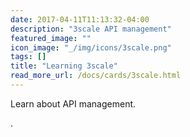 ```yaml
---
date: 2017-04-11T11:13:32-04:00
description: "3scale API management"
featured_image: ""
icon_image: "_/img/icons/3scale.png"
tags: []
title: "Learning 3scale"
read_more_url: /docs/cards/3scale.html
---
```


Learn about API management.

<!--more-->

.
